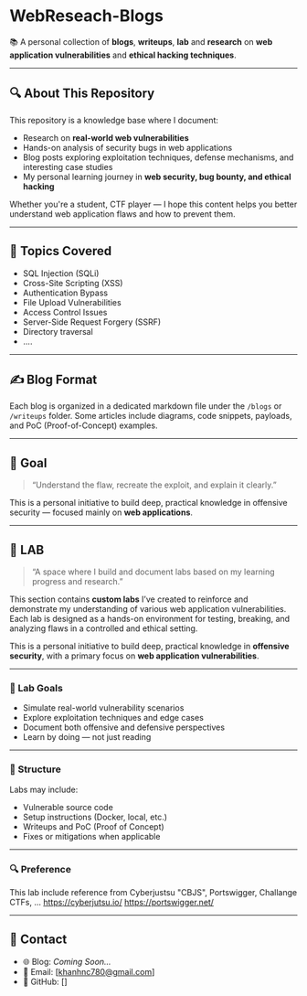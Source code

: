 # WebReseach-Blogs

📚 A personal collection of **blogs**, **writeups**, **lab** and **research** on **web application vulnerabilities** and **ethical hacking techniques**.

---

## 🔍 About This Repository

This repository is a knowledge base where I document:

- Research on **real-world web vulnerabilities**
- Hands-on analysis of security bugs in web applications
- Blog posts exploring exploitation techniques, defense mechanisms, and interesting case studies
- My personal learning journey in **web security, bug bounty, and ethical hacking**

Whether you're a student, CTF player — I hope this content helps you better understand web application flaws and how to prevent them.

---

## 📌 Topics Covered

- SQL Injection (SQLi)
- Cross-Site Scripting (XSS)
- Authentication Bypass
- File Upload Vulnerabilities
- Access Control Issues
- Server-Side Request Forgery (SSRF)
- Directory traversal
- ....

---

## ✍️ Blog Format

Each blog is organized in a dedicated markdown file under the `/blogs` or `/writeups` folder. Some articles include diagrams, code snippets, payloads, and PoC (Proof-of-Concept) examples.

---

## 🧠 Goal

> “Understand the flaw, recreate the exploit, and explain it clearly.”

This is a personal initiative to build deep, practical knowledge in offensive security — focused mainly on **web applications**.

---

## 🧪 LAB

> “A space where I build and document labs based on my learning progress and research.”

This section contains **custom labs** I’ve created to reinforce and demonstrate my understanding of various web application vulnerabilities. Each lab is designed as a hands-on environment for testing, breaking, and analyzing flaws in a controlled and ethical setting.

This is a personal initiative to build deep, practical knowledge in **offensive security**, with a primary focus on **web application vulnerabilities**.

---

### 🔧 Lab Goals

- Simulate real-world vulnerability scenarios
- Explore exploitation techniques and edge cases
- Document both offensive and defensive perspectives
- Learn by doing — not just reading

---

### 📁 Structure

Labs may include:

- Vulnerable source code
- Setup instructions (Docker, local, etc.)
- Writeups and PoC (Proof of Concept)
- Fixes or mitigations when applicable

---

### 🔍 Preference

This lab include reference from Cyberjustsu "CBJS", Portswigger, Challange CTFs, ...
https://cyberjutsu.io/
https://portswigger.net/

---



## 🔗 Contact

- 🌐 Blog: _Coming Soon..._
- 📧 Email: [khanhnc780@gmail.com]
- 🐙 GitHub: []

